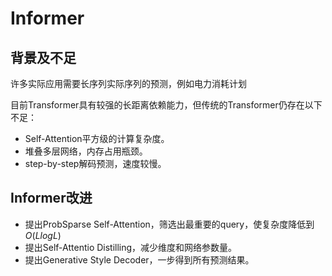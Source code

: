 # Informer

## 背景及不足

许多实际应用需要长序列实际序列的预测，例如电力消耗计划

目前Transformer具有较强的长距离依赖能力，但传统的Transformer仍存在以下不足：

- Self-Attention平方级的计算复杂度。
- 堆叠多层网络，内存占用瓶颈。
- step-by-step解码预测，速度较慢。

## Informer改进

- 提出ProbSparse Self-Attention，筛选出最重要的query，使复杂度降低到$O(LlogL)$
- 提出Self-Attentio Distilling，减少维度和网络参数量。
- 提出Generative Style Decoder，一步得到所有预测结果。
